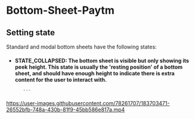 # Bottom-Sheet-Paytm

## Setting state
Standard and modal bottom sheets have the following states:
* #### STATE_COLLAPSED: The bottom sheet is visible but only showing its peek height. This state is usually the 'resting position' of a bottom sheet, and should have enough height to indicate there is extra content for the user to interact with.


         ```






https://user-images.githubusercontent.com/78261707/183703471-26552bfb-748a-430b-81f9-45bb586e817a.mp4

